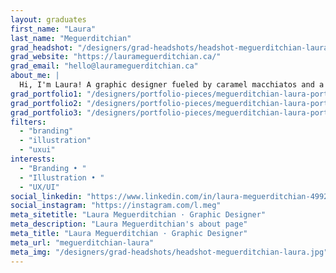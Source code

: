 ```yaml
---
layout: graduates
first_name: "Laura"
last_name: "Meguerditchian"
grad_headshot: "/designers/grad-headshots/headshot-meguerditchian-laura.jpg"
grad_website: "https://laurameguerditchian.ca/"
grad_email: "hello@laurameguerditchian.ca"
about_me: |
  Hi, I'm Laura! A graphic designer fueled by caramel macchiatos and a passion for innovative design and communication. I moved from MS Paint and Crayolas to Adobe CC.
grad_portfolio1: "/designers/portfolio-pieces/meguerditchian-laura-portfolio1.jpg"
grad_portfolio2: "/designers/portfolio-pieces/meguerditchian-laura-portfolio2.jpg"
grad_portfolio3: "/designers/portfolio-pieces/meguerditchian-laura-portfolio3.jpg"
filters:
  - "branding"
  - "illustration"
  - "uxui"
interests:
  - "Branding • "
  - "Illustration • "
  - "UX/UI"
social_linkedin: "https://www.linkedin.com/in/laura-meguerditchian-49925913b/"
social_instagram: "https://instagram.com/l.meg"
meta_sitetitle: "Laura Meguerditchian · Graphic Designer"
meta_description: "Laura Meguerditchian's about page"
meta_title: "Laura Meguerditchian · Graphic Designer"
meta_url: "meguerditchian-laura"
meta_img: "/designers/grad-headshots/headshot-meguerditchian-laura.jpg"
---
```


